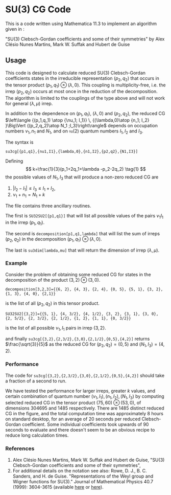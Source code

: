 # SU(3) CG Code

This is a code written using Mathematica 11.3 to implement an algorithm given in :
 
"SU(3) Clebsch-Gordan coefficients and some of their symmetries" 
by Alex Clésio Nunes Martins, Mark W. Suffak and Hubert de Guise 

## Usage
This code is designed to calculate reduced SU(3) Clebsch-Gordan coefficients states in the irreducible representation $(p_2,q_2)$ that occurs in the tensor product  $(p_1,q_1)\otimes (\lambda,0)$.  This coupling is multiplicity-free, i.e. the irrep $(p_2,q_2)$ occurs at most once in the reduction of the decomposition.  The algorithm is limited to the couplings of the type above and will not work for general $(\lambda,\mu)$ irrep.

In addition to the dependence on $(p_1,q_1)$, $(\lambda,0)$ and $(p_2,q_2)$, the reduced CG  $\left\langle 
{(p_1,q_1) \atop {\nu_1; I_1}} \, 
{(\lambda,0)\atop {n_1; I_2} }\Big\Vert 
{(p_2,q_2)\atop N_1 ;I_3}\right\rangle$ 
depends on occupation numbers $\nu_1, n_1$ and $N_1$, and on $\mathfrak{su}(2)$ quantum numbers $I_1,I_2$ and $I_3$.  

The syntax is

    su3cg[{p1,q1},{nu1,I1},{lambda,0},{n1,I2},{p2,q2},{N1,I3}]

Defining 
$$
k=\frac{1}{3}(p_1+2q_1+\lambda -p_2-2q_2) \tag{1}
$$
the possible values of $N_1,I_3$ that will produce a non-zero reduced CG are

 1. $\vert I_2-I_1\vert \le I_3\le I_1+I_2$,
 2. $\nu_1+n_1=N_1+k$

The file contains three ancillary routines. 

The first is `SU32SU2[{p1,q1}]` that will list all possible values of the pairs $\nu_1 I_1$ in the irrep $(p_1,q_1)$.

The second is `decomposition[p1,q1,lambda]` that will list the sum of irreps $(p_2,q_2)$ in the decomposition $(p_1,q_1)\otimes(\lambda,0)$.

The last is `su3dim[lambda,mu]` that will return the dimension of irrep $(\lambda,\mu)$.


### Example

Consider the problem of obtaining some reduced CG for states in the decomposition of the product $(3,2)\otimes (3,0)$.  

    decomposition[3,2,3]={{6, 2}, {4, 3}, {2, 4}, {0, 5}, {5, 1}, {3, 2}, {1, 3}, {4, 0}, {2,1}} 
  is the list of all $(p_2,q_2)$ in this tensor product.

    SU32SU2[{3,2}]={{5, 1}, {4, 3/2}, {4, 1/2}, {3, 2}, {3, 1}, {3, 0}, {2, 5/2}, {2, 3/2}, {2, 1/2}, {1, 2}, {1, 1}, {0, 3/2}}
  is the list of all possible $\nu_1,I_1$ pairs in irrep $\{3,2\}$.

and finally 
`su3cg[{3,2},{2,3/2},{3,0},{2,1/2},{0,5},{4,2}]`
returns $\frac{\sqrt{3}}{5}$ as the reduced CG for $(p_2,q_2)=(0,5)$ and $(N_1,I_3)=(4,2)$.

### Performance
The code for `su3cg[{3,2},{2,3/2},{3,0},{2,1/2},{0,5},{4,2}]` should take a fraction of a second to run. 

We have tested the performance for larger irreps, greater $k$ values, and certain combination of quantum number $(\nu_1,I_1), (n_1,I_2),(N_1,I_3)$ by computing selected reduced CG in the tensor product $(75,60)\otimes (53,0)$, of dimensions $304695$ and $1485$ respectively.  There are $1485$ distinct reduced CG in the figure, and the total computation time was approximately $8$ hours on standard desktop, for an average of $20$ seconds per reduced Clebsch-Gordan coefficient.  Some individual coefficients took upwards of 90 seconds to evaluate and there doesn't seem to be an obvious recipe to reduce long calculation times.  

### References

 1. Alex Clésio Nunes Martins, Mark W. Suffak and Hubert de Guise, "SU(3) Clebsch-Gordan coefficients and some of their symmetries",
 2. For additional details on the notation see also: Rowe, D. J., B. C. Sanders, and H. de Guise. "Representations of the Weyl group and Wigner functions for SU(3)." Journal of Mathematical Physics 40.7 (1999): 3604-3615 (available [here](http://hdeguise.lakeheadu.ca/pdffiles/su3wignerfunction.pdf) or [here](https://www.researchgate.net/profile/Barry_Sanders/publication/2094364_Representations_of_the_Weyl_group_and_Wigner_functions_for_SU3/links/579402c308aeb0ffcce52f2c/Representations-of-the-Weyl-group-and-Wigner-functions-for-SU3.pdf)).
